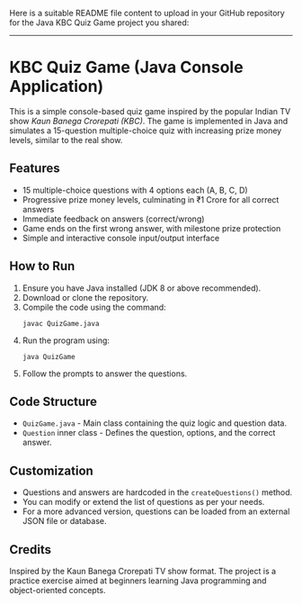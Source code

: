 Here is a suitable README file content to upload in your GitHub repository for the Java KBC Quiz Game project you shared:

***

# KBC Quiz Game (Java Console Application)

This is a simple console-based quiz game inspired by the popular Indian TV show *Kaun Banega Crorepati (KBC)*. The game is implemented in Java and simulates a 15-question multiple-choice quiz with increasing prize money levels, similar to the real show.

## Features

- 15 multiple-choice questions with 4 options each (A, B, C, D)
- Progressive prize money levels, culminating in ₹1 Crore for all correct answers
- Immediate feedback on answers (correct/wrong)
- Game ends on the first wrong answer, with milestone prize protection
- Simple and interactive console input/output interface

## How to Run

1. Ensure you have Java installed (JDK 8 or above recommended).
2. Download or clone the repository.
3. Compile the code using the command:
   ```
   javac QuizGame.java
   ```
4. Run the program using:
   ```
   java QuizGame
   ```
5. Follow the prompts to answer the questions.

## Code Structure

- `QuizGame.java` - Main class containing the quiz logic and question data.
- `Question` inner class - Defines the question, options, and the correct answer.

## Customization

- Questions and answers are hardcoded in the `createQuestions()` method.
- You can modify or extend the list of questions as per your needs.
- For a more advanced version, questions can be loaded from an external JSON file or database.

## Credits

Inspired by the Kaun Banega Crorepati TV show format. The project is a practice exercise aimed at beginners learning Java programming and object-oriented concepts.
